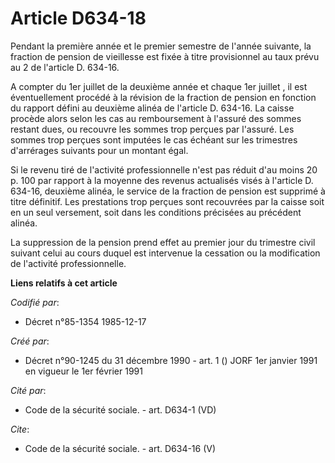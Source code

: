 # Article D634-18

Pendant la première année et le premier semestre de l'année suivante, la fraction de pension de vieillesse est fixée à titre
provisionnel au taux prévu au 2 de l'article D. 634-16. 

A compter du 1er juillet de la deuxième année et chaque 1er juillet       , il est éventuellement procédé à la révision de la
fraction de pension en fonction du rapport défini au deuxième alinéa de l'article D. 634-16. La caisse procède alors selon
les cas au remboursement à l'assuré des sommes restant dues, ou recouvre les sommes trop perçues par l'assuré. Les sommes
trop perçues sont imputées le cas échéant sur les trimestres d'arrérages suivants pour un montant égal. 

Si le revenu tiré de l'activité professionnelle n'est pas réduit d'au moins 20 p. 100 par rapport à la moyenne des revenus
actualisés visés à l'article D. 634-16, deuxième alinéa, le service de la fraction de pension est supprimé à titre définitif.
Les prestations trop perçues sont recouvrées par la caisse soit en un seul versement, soit dans les conditions précisées au
précédent alinéa. 

La suppression de la pension prend effet au premier jour du trimestre civil suivant celui au cours duquel est intervenue la
cessation ou la modification de l'activité professionnelle.

**Liens relatifs à cet article**

_Codifié par_:

  - Décret n°85-1354 1985-12-17

_Créé par_:

  - Décret n°90-1245 du 31 décembre 1990 - art. 1 () JORF 1er janvier 1991 en vigueur le 1er février 1991

_Cité par_:

  - Code de la sécurité sociale. - art. D634-1 (VD)

_Cite_:

  - Code de la sécurité sociale. - art. D634-16 (V)

